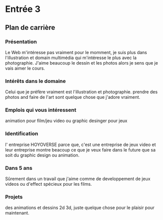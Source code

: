 # Entrée 3
## Plan de carrière

### Présentation
Le Web m'intéresse pas vraiment pour le momment, je suis plus dans l'illustration et domain multimédia qui m'intéresse le plus avec la photographie. J'aime beaucoup le dessin et les photos alors je sens que je vais aimer le cours.

### Intérêts dans le domaine
Celui que je préfère vraiment est l'illustration et photographie. prendre des photos and faire de l'art sont quelque chose que j'adore vraiment.

### Emplois qui vous intéressent
animation pour film/jeu video ou graphic desinger pour jeux

### Identification
l' entreprise HOYOVERSE parce que, c'est une entreprise de jeux video et leur entreprise montre beacoup ce que je veux faire dans le future que sa soit du graphic design ou animation. 

### Dans 5 ans
Sûrement dans un travail que j'aime comme de developpement de jeux videos ou d'effect spécieux pour les films.

### Projets
des animations et dessins 2d 3d, juste quelque chose pour le plaisir pour maintenant.
